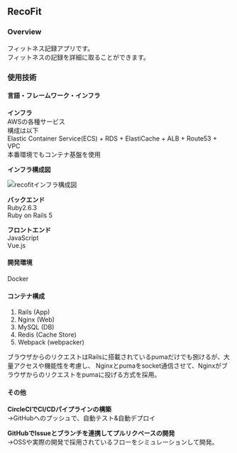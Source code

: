 ## RecoFit

### Overview  
フィットネス記録アプリです。  
フィットネスの記録を詳細に取ることができます。  
### 使用技術  
#### 言語・フレームワーク・インフラ  
  
**インフラ**  
AWSの各種サービス  
構成は以下  
Elastic Container Service(ECS) + RDS + ElastiCache + ALB + Route53 + VPC  
本番環境でもコンテナ基盤を使用

**インフラ構成図**  
  
![recofitインフラ構成図](https://user-images.githubusercontent.com/58697518/76403251-fb101b80-63c7-11ea-88ee-c3f80e581844.png)  

  
**バックエンド**  
Ruby2.6.3    
Ruby on Rails 5  
  
**フロントエンド**  
JavaScript  
Vue.js
#### 開発環境  
Docker

#### コンテナ構成
1. Rails (App)
2. Nginx (Web)
3. MySQL (DB)
4. Redis (Cache Store)
5. Webpack (webpacker)  
  
ブラウザからのリクエストはRailsに搭載されているpumaだけでも捌けるが、大量アクセスや機能性を考慮し、
Nginxとpumaをsocket通信させて、Nginxがブラウザからのリクエストをpumaに投げる方式を採用。

#### その他  
**CircleCIでCI/CDパイプラインの構築**  
→GitHubへのプッシュで、自動テスト&自動デプロイ
  
**GitHubでIssueとブランチを連携してプルリクベースの開発**  
→OSSや実際の開発で採用されているフローをシミュレーションして開発。
